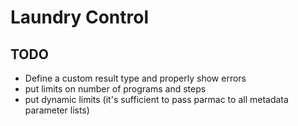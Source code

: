 # Laundry Control

## TODO

 - Define a custom result type and properly show errors
 - put limits on number of programs and steps
 - put dynamic limits (it's sufficient to pass parmac to all metadata parameter lists)